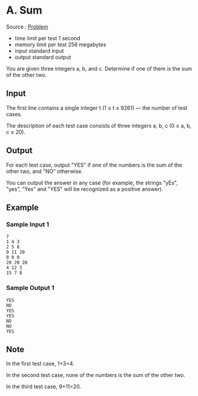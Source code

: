 # A. Sum

Source : [Problem](https://codeforces.com/problemset/problem/1742/A)

-   time limit per test 1 second
-   memory limit per test 256 megabytes
-   input standard input
-   output standard output

You are given three integers a, b, and c. Determine if one of them is the sum of the other two.

## Input

The first line contains a single integer t (1 ≤ t ≤ 9261) — the number of test cases.

The description of each test case consists of three integers a, b, c (0 ≤ a, b, c ≤ 20).

## Output

For each test case, output "YES" if one of the numbers is the sum of the other two, and "NO" otherwise.

You can output the answer in any case (for example, the strings "yEs", "yes", "Yes" and "YES" will be recognized as a positive answer).

## Example

### Sample Input 1

    7
    1 4 3
    2 5 8
    9 11 20
    0 0 0
    20 20 20
    4 12 3
    15 7 8

### Sample Output 1

    YES
    NO
    YES
    YES
    NO
    NO
    YES

## Note

In the first test case, 1+3=4.

In the second test case, none of the numbers is the sum of the other two.

In the third test case, 9+11=20.

